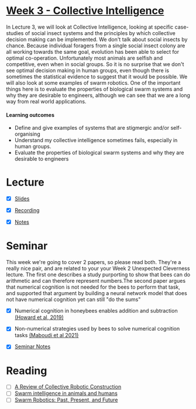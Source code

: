 # [Week 3 - Collective Intelligence](https://canvas.sussex.ac.uk/courses/34991/pages/week-3-collective-intelligence?module_item_id=1509127)
In Lecture 3, we will look at Collective Intelligence, looking at specific case-studies of social insect systems and the principles by which collective decision making can be implemented. We don't talk about social insects by chance. Because individual foragers from a single social insect colony are all working towards the same goal, evolution has been able to select for optimal co-operation. Unfortunately most animals are selfish and competitive, even when in social groups. So it is no surprise that we don't see optimal decision making in human groups, even though there is sometimes the statistical evidence to suggest that it would be possible. We will also look at some examples of swarm robotics. One of the important things here is to evaluate the properties of biological swarm systems and why they are desirable to engineers, although we can see that we are a long way from real world applications.

#### Learning outcomes 
- Define and give examples of systems that are stigmergic and/or self-organising
- Understand my collective intelligence sometimes fails, especially in human groups.
- Evaluate the properties of biological swarm systems and why they are desirable to engineers

# Lecture 
- [x] [Slides](https://github.com/LukeBirkett/study-planner/blob/main/826G5_Intelligence_in_Animals_and_Machines/weeks/week_3/files/IAM%20Lecture%203%20Collective%20Behaviour%202025-1.pdf)
- [x] [Recording](https://sussex.cloud.panopto.eu/Panopto/Pages/Viewer.aspx?id=b15ff702-4331-49bb-b96e-b376008c9de5)
- [x] [Notes](https://github.com/LukeBirkett/study-planner/blob/main/826G5_Intelligence_in_Animals_and_Machines/weeks/week_3/files/lecture_3_notes.md)


# Seminar 
This week we're going to cover 2 papers, so please read both. They're a really nice pair, and are related to your your Week 2 Unexpected Cleverness lecture. The first one describes a study purporting to show that bees can do arithmetic and can therefore represent numbers.The second paper argues that numerical cognition is not needed for the bees to perform that task, and supported that argument by building a neural network model that does not have numerical cognition yet can still "do the sums"
- [x] Numerical cognition in honeybees enables addition and subtraction [(Howard et al, 2019)](https://github.com/LukeBirkett/study-planner/blob/main/826G5_Intelligence_in_Animals_and_Machines/weeks/week_3/files/numerical_cognition_honeybess.pdf)
- [x] Non-numerical strategies used by bees to solve numerical cognition tasks [(Maboudi et al 2021)](https://github.com/LukeBirkett/study-planner/blob/main/826G5_Intelligence_in_Animals_and_Machines/weeks/week_3/files/non_numerical_strategies.pdf)
- [x] [Seminar Notes](https://github.com/LukeBirkett/study-planner/blob/main/826G5_Intelligence_in_Animals_and_Machines/weeks/week_3/files/seminar_notes.md)


# Reading
- [ ] [A Review of Collective Robotic Construction](https://github.com/LukeBirkett/study-planner/blob/main/826G5_Intelligence_in_Animals_and_Machines/weeks/week_3/files/review_collective_robitics.pdf)
- [ ] [Swarm intelligence in animals and humans](https://github.com/LukeBirkett/study-planner/blob/main/826G5_Intelligence_in_Animals_and_Machines/weeks/week_3/files/swarm_intelligence.pdf)
- [ ] [Swarm Robotics: Past, Present, and Future](https://github.com/LukeBirkett/study-planner/blob/main/826G5_Intelligence_in_Animals_and_Machines/weeks/week_3/files/swarm_robotics.pdf)
